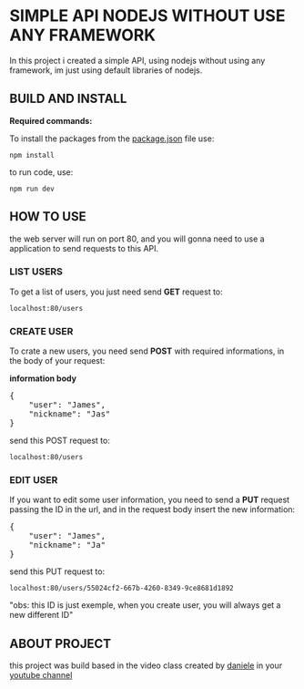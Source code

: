 # SIMPLE API NODEJS WITHOUT USE ANY FRAMEWORK
In this project i created a simple API, using nodejs without using any framework, im just using default libraries of nodejs.

## BUILD AND INSTALL

**Required commands:**

To install the packages from the [package.json](package.json) file use:

```npm install```

to run code, use: 

```npm run dev```

## HOW TO USE
the web server will run on port 80, and you will gonna need to use a application to send requests to this API.

### LIST USERS<br>
To get a list of users, you just need send **GET** request to:

```localhost:80/users```


### CREATE USER<br>
To crate a new users, you need send **POST** with required informations, in the body of your request:

**information body**
<pre>
{
    "user": "James",
    "nickname": "Jas"
}
</pre>

send this POST request to:

```localhost:80/users```


### EDIT USER<br>
If you want to edit some user information, you need to send a **PUT** request passing the ID in the url, and in the request body insert the new information:
<pre>
{
    "user": "James",
    "nickname": "Ja"
}
</pre>

send this PUT request to:

```localhost:80/users/55024cf2-667b-4260-8349-9ce8681d1892```

"obs: this ID is just exemple, when you create user, you will always get a new different ID"


## ABOUT PROJECT

this project was build based in the video class created by [daniele](https://github.com/danileao/) in your [youtube channel](https://www.youtube.com/watch?v=c39UfvCR-gk&ab_channel=DanieleLe%C3%A3o)


